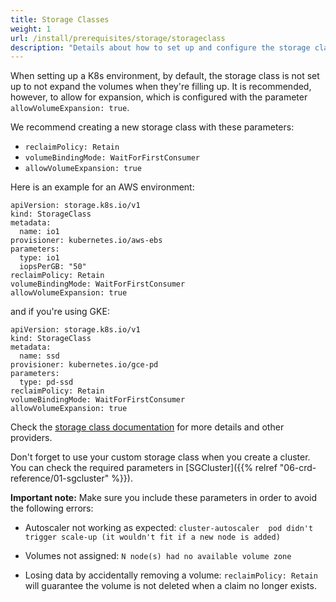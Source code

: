 ```yaml
---
title: Storage Classes
weight: 1
url: /install/prerequisites/storage/storageclass
description: "Details about how to set up and configure the storage classes. Storage classes are used by the database clusters and will impact the performance and availability of the cluster."
---
```


When setting up a K8s environment, by default, the storage class is not set up to not expand the volumes when they're filling up.
It is recommended, however, to allow for expansion, which is configured with the parameter `allowVolumeExpansion: true`.

We recommend creating a new storage class with these parameters:

- `reclaimPolicy: Retain`
- `volumeBindingMode: WaitForFirstConsumer`
- `allowVolumeExpansion: true`

Here is an example for an AWS environment:

```
apiVersion: storage.k8s.io/v1
kind: StorageClass
metadata:
  name: io1
provisioner: kubernetes.io/aws-ebs
parameters:
  type: io1
  iopsPerGB: "50"
reclaimPolicy: Retain
volumeBindingMode: WaitForFirstConsumer
allowVolumeExpansion: true
```

and if you're using GKE:

```
apiVersion: storage.k8s.io/v1
kind: StorageClass
metadata:
  name: ssd
provisioner: kubernetes.io/gce-pd
parameters:
  type: pd-ssd
reclaimPolicy: Retain
volumeBindingMode: WaitForFirstConsumer
allowVolumeExpansion: true
```

Check the [storage class documentation](https://kubernetes.io/docs/concepts/storage/storage-classes/) for more details and other providers.

Don't forget to use your custom storage class when you create a cluster.
You can check the required parameters in [SGCluster]({{% relref "06-crd-reference/01-sgcluster" %}}).

**Important note:**
Make sure you include these parameters in order to avoid the following errors:

- Autoscaler not working as expected:
`cluster-autoscaler  pod didn't trigger scale-up (it wouldn't fit if a new node is added)`

- Volumes not assigned:
`N node(s) had no available volume zone`

- Losing data by accidentally removing a volume:
`reclaimPolicy: Retain` will guarantee the volume is not deleted when a claim no longer exists.

